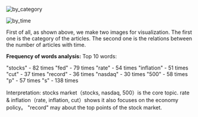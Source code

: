 ![by_category](images/output.png)

![by_time](images/output_1.png)

First of all, as shown above, we make two images for visualization. The first one is the category of the articles. The second one is the relations between the number of articles with time.


**Frequency of words analysis:**
Top 10 words:

"stocks" - 82 times
"fed" - 79 times
"rate" - 54 times
"inflation" - 51 times
"cut" - 37 times
"record" - 36 times
"nasdaq" - 30 times
"500" - 58 times
"p" - 57 times
"s" - 138 times

Interpretation:
stocks market（stocks, nasdaq, 500）is the core topic.
rate & inflation（rate, inflation, cut）shows it also focuses on the economy policy。
"record" may about the top points of the stock market.
